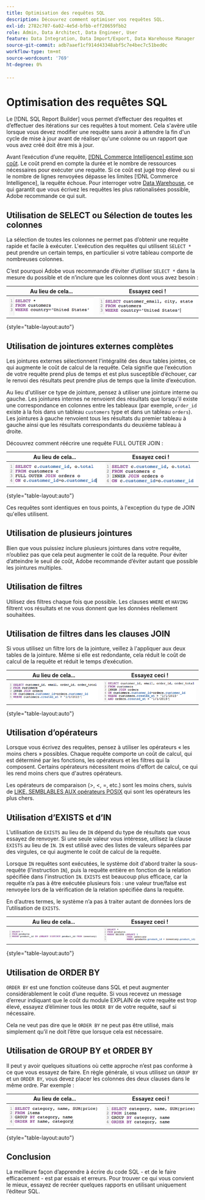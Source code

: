 ```yaml
---
title: Optimisation des requêtes SQL
description: Découvrez comment optimiser vos requêtes SQL.
exl-id: 2782c707-6a02-4e5d-bfbb-eff20659fbb2
role: Admin, Data Architect, Data Engineer, User
feature: Data Integration, Data Import/Export, Data Warehouse Manager
source-git-commit: adb7aaef1cf914d43348abf5c7e4bec7c51bed0c
workflow-type: tm+mt
source-wordcount: '769'
ht-degree: 0%

---
```


# Optimisation des requêtes SQL

Le [!DNL SQL Report Builder] vous permet d’effectuer des requêtes et d’effectuer des itérations sur ces requêtes à tout moment. Cela s&#39;avère utile lorsque vous devez modifier une requête sans avoir à attendre la fin d&#39;un cycle de mise à jour avant de réaliser qu&#39;une colonne ou un rapport que vous avez créé doit être mis à jour.

Avant l’exécution d’une requête, [[!DNL Commerce Intelligence] estime son coût](https://experienceleague.adobe.com/docs/commerce-knowledge-base/kb/troubleshooting/miscellaneous/sql-queries-explain-cost-errors.html?lang=fr). Le coût prend en compte la durée et le nombre de ressources nécessaires pour exécuter une requête. Si ce coût est jugé trop élevé ou si le nombre de lignes renvoyées dépasse les limites [!DNL Commerce Intelligence], la requête échoue. Pour interroger votre [Data Warehouse](../data-analyst/data-warehouse-mgr/tour-dwm.md), ce qui garantit que vous écrivez les requêtes les plus rationalisées possible, Adobe recommande ce qui suit.

## Utilisation de SELECT ou Sélection de toutes les colonnes

La sélection de toutes les colonnes ne permet pas d’obtenir une requête rapide et facile à exécuter. L&#39;exécution des requêtes qui utilisent `SELECT *` peut prendre un certain temps, en particulier si votre tableau comporte de nombreuses colonnes.

C’est pourquoi Adobe vous recommande d’éviter d’utiliser `SELECT *` dans la mesure du possible et de n’inclure que les colonnes dont vous avez besoin :

| **Au lieu de cela...** | **Essayez ceci !** |
|-----|-----|
| ![](../../mbi/assets/Select_all_1.png) | ![](../../mbi/assets/Select_all_2.png) |

{style="table-layout:auto"}

## Utilisation de jointures externes complètes

Les jointures externes sélectionnent l&#39;intégralité des deux tables jointes, ce qui augmente le coût de calcul de la requête. Cela signifie que l’exécution de votre requête prend plus de temps et est plus susceptible d’échouer, car le renvoi des résultats peut prendre plus de temps que la limite d’exécution.

Au lieu d&#39;utiliser ce type de jointure, pensez à utiliser une jointure interne ou gauche. Les jointures internes ne renvoient des résultats que lorsqu&#39;il existe une correspondance en colonnes entre les tableaux (par exemple, `order_id` existe à la fois dans un tableau `customers` type et dans un tableau `orders`). Les jointures à gauche renvoient tous les résultats du premier tableau à gauche ainsi que les résultats correspondants du deuxième tableau à droite.

Découvrez comment réécrire une requête FULL OUTER JOIN :

| **Au lieu de cela...** | **Essayez ceci !** |
|-----|-----|
| ![](../../mbi/assets/Full_Outer_Join_1.png) | ![](../../mbi/assets/Full_Outer_Join_2.png) |

{style="table-layout:auto"}

Ces requêtes sont identiques en tous points, à l&#39;exception du type de JOIN qu&#39;elles utilisent.

## Utilisation de plusieurs jointures

Bien que vous puissiez inclure plusieurs jointures dans votre requête, n’oubliez pas que cela peut augmenter le coût de la requête. Pour éviter d’atteindre le seuil de coût, Adobe recommande d’éviter autant que possible les jointures multiples.

## Utilisation de filtres

Utilisez des filtres chaque fois que possible. Les clauses `WHERE` et `HAVING` filtrent vos résultats et ne vous donnent que les données réellement souhaitées.

## Utilisation de filtres dans les clauses JOIN

Si vous utilisez un filtre lors de la jointure, veillez à l&#39;appliquer aux deux tables de la jointure. Même si elle est redondante, cela réduit le coût de calcul de la requête et réduit le temps d’exécution.

| **Au lieu de cela...** | **Essayez ceci !** |
|-----|-----|
| ![](../../mbi/assets/Join_filters_1.png) | ![](../../mbi/assets/Join_filters_2.png) |

{style="table-layout:auto"}

## Utilisation d’opérateurs

Lorsque vous écrivez des requêtes, pensez à utiliser les opérateurs « les moins chers » possibles. Chaque requête comporte un coût de calcul, qui est déterminé par les fonctions, les opérateurs et les filtres qui la composent. Certains opérateurs nécessitent moins d&#39;effort de calcul, ce qui les rend moins chers que d&#39;autres opérateurs.

Les opérateurs de comparaison (>, &lt;, =, etc.) sont les moins chers, suivis de [LIKE. SEMBLABLES AUX opérateurs POSIX](https://www.postgresql.org/docs/9.5/functions-matching.html) qui sont les opérateurs les plus chers.

## Utilisation d’EXISTS et d’IN

L’utilisation de `EXISTS` au lieu de `IN` dépend du type de résultats que vous essayez de renvoyer. Si une seule valeur vous intéresse, utilisez la clause `EXISTS` au lieu de `IN`. `IN` est utilisé avec des listes de valeurs séparées par des virgules, ce qui augmente le coût de calcul de la requête.

Lorsque `IN` requêtes sont exécutées, le système doit d&#39;abord traiter la sous-requête (l&#39;instruction `IN`), puis la requête entière en fonction de la relation spécifiée dans l&#39;instruction `IN`. `EXISTS` est beaucoup plus efficace, car la requête n’a pas à être exécutée plusieurs fois : une valeur true/false est renvoyée lors de la vérification de la relation spécifiée dans la requête.

En d’autres termes, le système n’a pas à traiter autant de données lors de l’utilisation de `EXISTS`.

| **Au lieu de cela...** | **Essayez ceci !** |
|-----|-----|
| ![](../../mbi/assets/Exists_1.png) | ![](../../mbi/assets/Exists_2.png) |

{style="table-layout:auto"}

## Utilisation de ORDER BY

`ORDER BY` est une fonction coûteuse dans SQL et peut augmenter considérablement le coût d’une requête. Si vous recevez un message d’erreur indiquant que le coût du module EXPLAIN de votre requête est trop élevé, essayez d’éliminer tous les `ORDER BY` de votre requête, sauf si nécessaire.

Cela ne veut pas dire que le `ORDER BY` ne peut pas être utilisé, mais simplement qu’il ne doit l’être que lorsque cela est nécessaire.

## Utilisation de GROUP BY et ORDER BY

Il peut y avoir quelques situations où cette approche n’est pas conforme à ce que vous essayez de faire. En règle générale, si vous utilisez un `GROUP BY` et un `ORDER BY`, vous devez placer les colonnes des deux clauses dans le même ordre. Par exemple :

| **Au lieu de cela...** | **Essayez ceci !** |
|-----|-----|
| ![](../../mbi/assets/Group_by_2.png) | ![](../../mbi/assets/Group_by_1.png) |

{style="table-layout:auto"}

## Conclusion

La meilleure façon d’apprendre à écrire du code SQL - et de le faire efficacement - est par essais et erreurs. Pour trouver ce qui vous convient le mieux, essayez de recréer quelques rapports en utilisant uniquement l’éditeur SQL.
